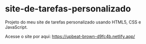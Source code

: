# site-de-tarefas-personalizado
Projeto do meu site de tarefas personalizado usando HTML5, CSS e JavaScript.

Acesse o site por aqui: https://upbeat-brown-d9fc4b.netlify.app/
